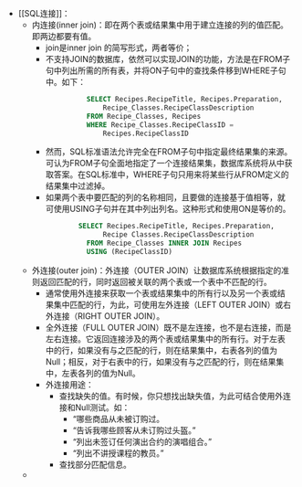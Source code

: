 - [[SQL连接]]：
	- 内连接(inner join)：即在两个表或结果集中用于建立连接的列的值匹配。即两边都要有值。
		- join是inner join 的简写形式，两者等价；
		- 不支持JOIN的数据库，依然可以实现JOIN的功能，方法是在FROM子句中列出所需的所有表，并将ON子句中的查找条件移到WHERE子句中。如下：
		  ```sql 
		            SELECT Recipes.RecipeTitle, Recipes.Preparation,
		                Recipe_Classes.RecipeClassDescription
		            FROM Recipe_Classes, Recipes
		            WHERE Recipe_Classes.RecipeClassID =
		                Recipes.RecipeClassID
		  ```
		- 然而，SQL标准语法允许完全在FROM子句中指定最终结果集的来源。可认为FROM子句全面地指定了一个连接结果集，数据库系统将从中获取答案。在SQL标准中，WHERE子句只用来将某些行从FROM定义的结果集中过滤掉。
		- 如果两个表中要匹配的列的名称相同，且要做的连接基于值相等，就可使用USING子句并在其中列出列名。这种形式和使用ON是等价的。
		  ```sql 
		  		  SELECT Recipes.RecipeTitle, Recipes.Preparation,
		                Recipe Classes.RecipeClassDescription
		            FROM Recipe_Classes INNER JOIN Recipes 
		            USING (RecipeClassID)
		  ```
	- 外连接(outer join)：外连接（OUTER JOIN）让数据库系统根据指定的准则返回匹配的行，同时返回被关联的两个表或一个表中不匹配的行。
		- 通常使用外连接来获取一个表或结果集中的所有行以及另一个表或结果集中匹配的行，为此，可使用左外连接（LEFT OUTER JOIN）或右外连接（RIGHT OUTER JOIN）。
		- 全外连接（FULL OUTER JOIN）既不是左连接，也不是右连接，而是左右连接。它返回连接涉及的两个表或结果集中的所有行。对于左表中的行，如果没有与之匹配的行，则在结果集中，右表各列的值为Null；相反，对于右表中的行，如果没有与之匹配的行，则在结果集中，左表各列的值为Null。
		- 外连接用途：
			- 查找缺失的值。有时候，你只想找出缺失值，为此可结合使用外连接和Null测试。如：
				- “哪些商品从未被订购过。
				- “告诉我哪些顾客从未订购过头盔。”
				- “列出未签订任何演出合约的演唱组合。”
				- “列出不讲授课程的教员。”
			- 查找部分匹配信息。
	-